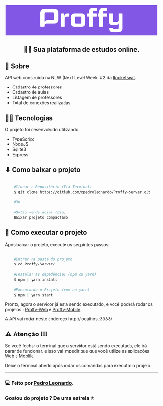 <div align="center" >
    <img src="./src/assets/README/proffy-logo.png" />

## 🚀💜 Sua plataforma de estudos online.
    
</div>


## 📑 Sobre

API web construída na NLW (Next Level Week) #2 da [Rocketseat](https://github.com/Rocketseat).

- Cadastro de professores
- Cadastro de aulas
- Listagem de professores
- Total de conexões realizadas


## 👨‍💻 Tecnologias 

O projeto foi desenvolvido utilizando

- TypeScript
- NodeJS
- Sqlite3
- Express


## ⬇ Como baixar o projeto

```bash

    #Clonar o Repositório (Via Terminal)
    $ git clone https://github.com/xpedroleonardo/Proffy-Server.git

    #Ou

    #Botão verde acima (Zip)
    Baixar projeto compactado

```


## 🚀 Como executar o projeto

Ápós baixar o projeto, execute os seguintes passos: 

```bash

    #Entrar na pasta do projeto
    $ cd Proffy-Server/

    #Instalar as depedências (npm ou yarn)
    $ npm | yarn install

    #Executando o Projeto (npm ou yarn)
    $ npm | yarn start

```
Pronto, agora o servidor já esta sendo executado, e você poderá rodar os projetos : [Proffy-Web](https://github.com/xpedroleonardo/Proffy-Web) e [Proffy-Mobile](https://github.com/xpedroleonardo/Proffy-Mobile).

A API vai rodar neste endereço http://localhost:3333/

## ⚠ Atenção !!!

Se você fechar o terminal que o servidor está sendo executado, ele irá parar de funcionar, e isso vai impedir que que você utilize as aplicações Web e Moblile.

Deixe o terminal aberto após rodar os comandos para executar o projeto.

---

### 💻 Feito por [Pedro Leonardo](https://github.com/xpedroleonardo). 

### Gostou do projeto ? De uma estrela ⭐